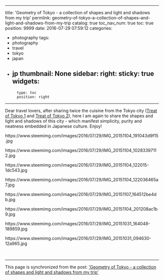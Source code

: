 
---
title: 'Geometry of Tokyo - a collection of shapes and light and shadows from my trip'
permlink: geometry-of-tokyo-a-collection-of-shapes-and-light-and-shadows-from-my-trip
catalog: true
toc_nav_num: true
toc: true
position: 9999
date: 2016-07-29 07:59:12
categories:
- photography
tags:
- photography
- travel
- tokyo
- japan
- jp
thumbnail: None
sidebar:
    right:
        sticky: true
widgets:
    -
        type: toc
        position: right
---


<p>Dear travel lovers, after sharing twice the cuisine from the Tokyo city (<a href="https://steemit.com/cuisine/@deanliu/treat-of-tokyo-a-collection-of-cuisine-from-a-trip-in-2015-winter">Treat of Tokyo 1</a> and <a href="https://steemit.com/cuisine/@deanliu/treat-of-tokyo-2-a-collection-of-cuisine-see-what-the-city-can-offer-you">Treat of Tokyo 2</a>), here I am again to share the shapes and light and shadows of this city - which manifest simplicity, purity and neatness embedded in Japanese culture. Enjoy!</p>
<p>https://www.steemimg.com/images/2016/07/29/IMG_20151104_191043d9f15.jpg</p>
<p>https://www.steemimg.com/images/2016/07/29/IMG_20151104_10283397112.jpg</p>
<p>https://www.steemimg.com/images/2016/07/29/IMG_20151104_122015-1dc543.jpg</p>
<p>https://www.steemimg.com/images/2016/07/29/IMG_20151104_122036465a7.jpg</p>
<p>https://www.steemimg.com/images/2016/07/29/IMG_20151107_164512be4db.jpg</p>
<p>https://www.steemimg.com/images/2016/07/29/IMG_20151104_201208ac1b9.jpg</p>
<p>https://www.steemimg.com/images/2016/07/29/IMG_20151031_164048-189859.jpg</p>
<p>https://www.steemimg.com/images/2016/07/29/IMG_20151031_094630-12a965.jpg</p>
<p><br /></p>

- - -

This page is synchronized from the post: ['Geometry of Tokyo - a collection of shapes and light and shadows from my trip'](https://steemit.com/@deanliu/geometry-of-tokyo-a-collection-of-shapes-and-light-and-shadows-from-my-trip)
